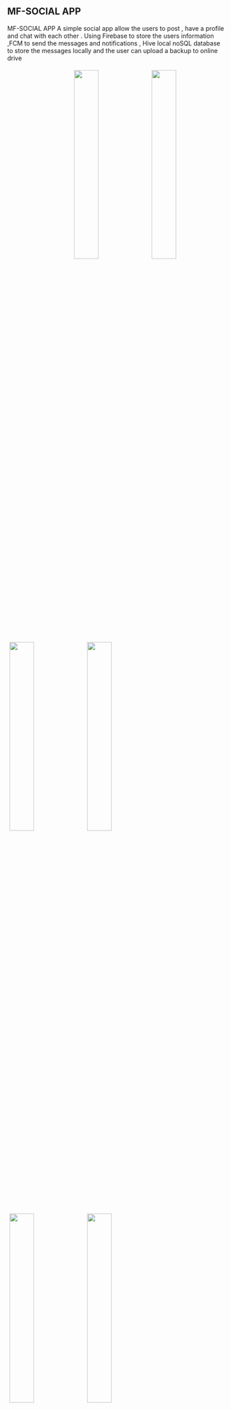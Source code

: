 ## MF-SOCIAL APP 

MF-SOCIAL APP 
A simple social app allow the users to post , have a profile and chat with each other .
Using Firebase to store the users information ,FCM to send the messages and notifications , Hive local noSQL database to store the messages locally and the user can upload a backup  to online drive

<img src="https://f.top4top.io/p_2057ridif1.jpg" width="33.3%" style="float:right;  padding: 5px;" />
<img src="https://g.top4top.io/p_205715r5v2.jpg" width="33.3%"style="float:right; padding: 5px;" />
<img src="https://h.top4top.io/p_2057vb7nb3.jpg" width="33.3%"style="float:left; padding: 5px;" />
<img src="https://i.top4top.io/p_2057w1n4q4.jpg" width="33.3%"style="float:left; padding: 5px;" />
<img src="https://j.top4top.io/p_2057cc7wp5.jpg" width="33.3%"style="float:left; padding: 5px;" />
<img src="https://k.top4top.io/p_20570l8mg6.jpg" width="33.3%"style="float:left; padding: 5px;" />
<img src="https://l.top4top.io/p_2057rzo4w7.jpg" width="33.3%"style="float:left; padding: 5px;" />

